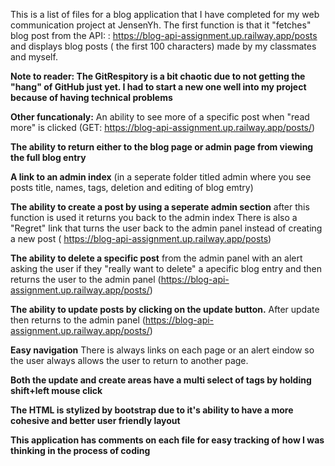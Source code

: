 This is a list of files for a blog application that I have completed for my web communication project at JensenYh. The first function is that it "fetches" blog post from the API: : 
https://blog-api-assignment.up.railway.app/posts and displays blog posts ( the first 100 characters) made by my classmates and myself.

**Note to reader: The GitRespitory is a bit chaotic due to not getting the "hang" of GitHub just yet. I had to start a new one well into my project because of having technical problems**

**Other funcationaly:** An ability to see more of a specific post when "read more" is clicked (GET: https://blog-api-assignment.up.railway.app/posts/)

**The ability to return either to the blog page or admin page from viewing the full blog entry** 

**A link to an admin index** (in a seperate folder titled admin where you see posts title, names, tags, deletion and editing of blog emtry)

**The ability to create a post by using a seperate admin section** after this function is used it returns you back to the admin index There is also a "Regret" link that turns the user back to the admin panel instead of creating a new post ( https://blog-api-assignment.up.railway.app/posts)

**The ability to delete a specific post** from the admin panel with an alert asking the user if they "really want to delete" a apecific blog entry and then returns the user to the admin panel
(https://blog-api-assignment.up.railway.app/posts/)

**The ability to update posts by clicking on the update button.** After update then returns to the admin panel (https://blog-api-assignment.up.railway.app/posts/)

**Easy navigation** There is always links on each page or an alert eindow so the user always allows the user to return to another page.

**Both the update and create areas have a multi select of tags by holding shift+left mouse click** 

**The HTML is stylized by bootstrap due to it's ability to have a more cohesive and better user friendly layout**

**This application has comments on each file for easy tracking of how I was thinking in the process of coding**
